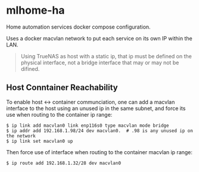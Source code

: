 # mlhome-ha

Home automation services docker compose configuration.

Uses a docker macvlan network to put each service on its own IP within the LAN.

> Using TrueNAS as host with a static ip, that ip must be defined on the physical interface, not a bridge interface that may or may not be difined.

## Host Conntainer Reachability

To enable host <-> container communciation, one can add a macvlan interface to the host using an unused ip in the same subnet, and force its use when routing to the container ip range:

```
$ ip link add macvlan0 link enp116s0 type macvlan mode bridge
$ ip addr add 192.168.1.98/24 dev macvlan0.  # .98 is any unused ip on the network
$ ip link set macvlan0 up
```

Then force use of interface when routing to the container macvlan ip range:

```
$ ip route add 192.168.1.32/28 dev macvlan0
```